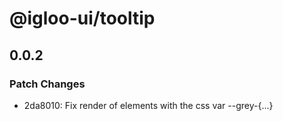 # @igloo-ui/tooltip

## 0.0.2
### Patch Changes

- 2da8010: Fix render of elements with the css var --grey-{...}
